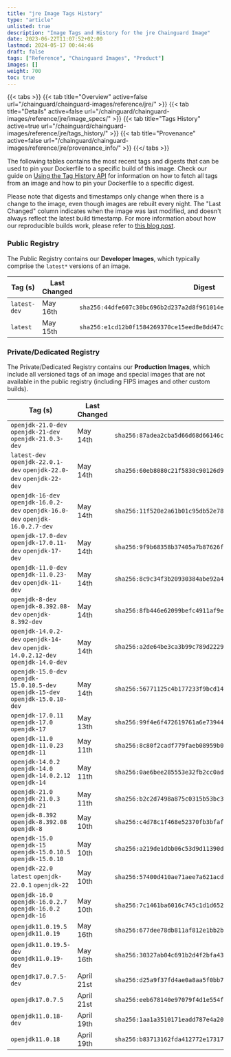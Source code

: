 ```yaml
---
title: "jre Image Tags History"
type: "article"
unlisted: true
description: "Image Tags and History for the jre Chainguard Image"
date: 2023-06-22T11:07:52+02:00
lastmod: 2024-05-17 00:44:46
draft: false
tags: ["Reference", "Chainguard Images", "Product"]
images: []
weight: 700
toc: true
---
```


{{< tabs >}}
{{< tab title="Overview" active=false url="/chainguard/chainguard-images/reference/jre/" >}}
{{< tab title="Details" active=false url="/chainguard/chainguard-images/reference/jre/image_specs/" >}}
{{< tab title="Tags History" active=true url="/chainguard/chainguard-images/reference/jre/tags_history/" >}}
{{< tab title="Provenance" active=false url="/chainguard/chainguard-images/reference/jre/provenance_info/" >}}
{{</ tabs >}}

The following tables contains the most recent tags and digests that can be used to pin your Dockerfile to a specific build of this image. Check our guide on [Using the Tag History API](/chainguard/chainguard-images/using-the-tag-history-api/) for information on how to fetch all tags from an image and how to pin your Dockerfile to a specific digest.

Please note that digests and timestamps only change when there is a change to the image, even though images are rebuilt every night. The "Last Changed" column indicates when the image was last modified, and doesn't always reflect the latest build timestamp. For more information about how our reproducible builds work, please refer to [this blog post](https://www.chainguard.dev/unchained/reproducing-chainguards-reproducible-image-builds).

### Public Registry
The Public Registry contains our **Developer Images**, which typically comprise the `latest*` versions of an image.

| Tag (s)       | Last Changed | Digest                                                                    |
|---------------|--------------|---------------------------------------------------------------------------|
|  `latest-dev` | May 16th     | `sha256:44dfe607c30bc696b2d237a2d8f961014eee1dc247218a026ff762be5e1e3166` |
|  `latest`     | May 15th     | `sha256:e1cd12b0f1584269370ce15eed8e8dd47c8f7a666f3bfbaed7f71ac1c6b0c761` |


### Private/Dedicated Registry
The Private/Dedicated Registry contains our **Production Images**, which include all versioned tags of an image and special images that are not available in the public registry (including FIPS images and other custom builds).

| Tag (s)                                                                            | Last Changed | Digest                                                                    |
|------------------------------------------------------------------------------------|--------------|---------------------------------------------------------------------------|
|  `openjdk-21.0-dev` `openjdk-21-dev` `openjdk-21.0.3-dev`                          | May 14th     | `sha256:87adea2cba5d66d68d66146cbc6cede1d9b96185103613fd812ab604b571cc8e` |
|  `latest-dev` `openjdk-22.0.1-dev` `openjdk-22.0-dev` `openjdk-22-dev`             | May 14th     | `sha256:60eb8080c21f5830c90126d99e16f2cef7087a83bb1223cd647071d543c4290a` |
|  `openjdk-16-dev` `openjdk-16.0.2-dev` `openjdk-16.0-dev` `openjdk-16.0.2.7-dev`   | May 14th     | `sha256:11f520e2a61b01c95db52e789c25c6a101a3d5ac4f65d5b7cfb0c949ff60078e` |
|  `openjdk-17.0-dev` `openjdk-17.0.11-dev` `openjdk-17-dev`                         | May 14th     | `sha256:9f9b68358b37405a7b87626fe3cece9576a8fde5b304b96b4f0f79523c3d0c30` |
|  `openjdk-11.0-dev` `openjdk-11.0.23-dev` `openjdk-11-dev`                         | May 14th     | `sha256:8c9c34f3b20930384abe92a48e31572066ee9e49909d3af9894995838a311c01` |
|  `openjdk-8-dev` `openjdk-8.392.08-dev` `openjdk-8.392-dev`                        | May 14th     | `sha256:8fb446e62099befc4911af9e4f051f1f715c2aacda50cc9d841118e68d084538` |
|  `openjdk-14.0.2-dev` `openjdk-14-dev` `openjdk-14.0.2.12-dev` `openjdk-14.0-dev`  | May 14th     | `sha256:a2de64be3ca3b99c789d2229e0a6315e61ab1a000f44f2c23c82192ae409e2f2` |
|  `openjdk-15.0-dev` `openjdk-15.0.10.5-dev` `openjdk-15-dev` `openjdk-15.0.10-dev` | May 14th     | `sha256:56771125c4b177233f9bcd14153eeeac831b6cd87a0048bf3fb27500f1478f87` |
|  `openjdk-17.0.11` `openjdk-17.0` `openjdk-17`                                     | May 13th     | `sha256:99f4e6f472619761a6e739445db52aceda3dadcff8815e4e36550a69b3a8549b` |
|  `openjdk-11.0` `openjdk-11.0.23` `openjdk-11`                                     | May 11th     | `sha256:8c80f2cadf779faeb08959b0d755a6c92d6528cabe7bb3a1d8d32bd7b74a4602` |
|  `openjdk-14.0.2` `openjdk-14.0` `openjdk-14.0.2.12` `openjdk-14`                  | May 11th     | `sha256:0ae6bee285553e32fb2cc0adc2046c50e82b9dcab0648dc8d8dde0bbd319a479` |
|  `openjdk-21.0` `openjdk-21.0.3` `openjdk-21`                                      | May 11th     | `sha256:b2c2d7498a875c0315b53bc3d9441a8f10fa8c8c61800cd3f6c3be0781c41c32` |
|  `openjdk-8.392` `openjdk-8.392.08` `openjdk-8`                                    | May 10th     | `sha256:c4d78c1f468e52370fb3bfaf03166f14f421c5d2854cf4ee703eb70f97a57b5d` |
|  `openjdk-15.0` `openjdk-15` `openjdk-15.0.10.5` `openjdk-15.0.10`                 | May 10th     | `sha256:a219de1dbb06c53d9d11390dbfc0f3005adb78f259b6f5b4b85bfd4943798f1a` |
|  `openjdk-22.0` `latest` `openjdk-22.0.1` `openjdk-22`                             | May 10th     | `sha256:57400d410ae71aee7a621acdeb024cade196e93fec3df4861e9e6b4f93cd2725` |
|  `openjdk-16.0` `openjdk-16.0.2.7` `openjdk-16.0.2` `openjdk-16`                   | May 10th     | `sha256:7c1461ba6016c745c1d1d652377149c448ee3e3544178b0121ef0de55f7ff16f` |
|  `openjdk11.0.19.5` `openjdk11.0.19`                                               | May 16th     | `sha256:677dee78db811af812e1bb2bd33c1f247a5a4e0418169c194d965fc618768bba` |
|  `openjdk11.0.19.5-dev` `openjdk11.0.19-dev`                                       | May 16th     | `sha256:30327ab04c691b2d4f2bfa4391531384ea89b4e204cc65b90eee78a5cbc83156` |
|  `openjdk17.0.7.5-dev`                                                             | April 21st   | `sha256:d25a9f37fd4ae0a8aa5f0bb7675c9dfaa033e45ac0e4deb4a14e45aee3a4a62b` |
|  `openjdk17.0.7.5`                                                                 | April 21st   | `sha256:eeb678140e97079f4d1e554fa3575831329e78e1382605249ea8ea5558a96d11` |
|  `openjdk11.0.18-dev`                                                              | April 19th   | `sha256:1aa1a3510171eadd787e4a20ae76bef2ff04485d355e01dac1ddef5dbe70a2f2` |
|  `openjdk11.0.18`                                                                  | April 19th   | `sha256:b83713162fda412772e173171870d95621f170ffd46a629f880b44e9bca3a919` |

